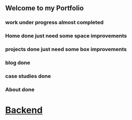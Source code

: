 ## Welcome to my Portfolio

### work under progress almost completed

### Home done just need some space improvements
### projects done just need some box improvements
### blog done 
### case studies done
### About done

# [Backend](https://github.com/AjayShukla007?tab=repositories)